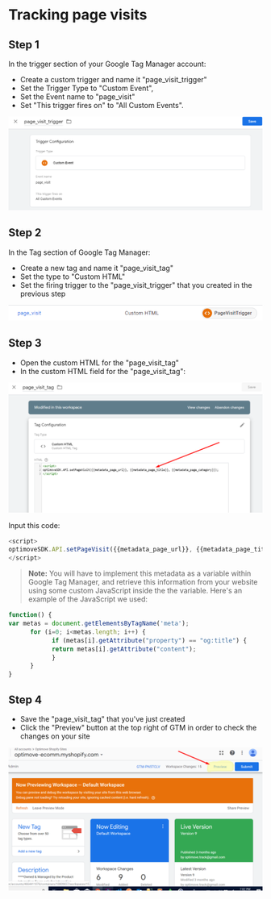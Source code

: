 # Tracking page visits

## Step 1
In the trigger section of your Google Tag Manager account: 
* Create a custom trigger and name it "page_visit_trigger" 
* Set the Trigger Type to "Custom Event", 
* Set the Event name to "page_visit" 
* Set "This trigger fires on" to "All Custom Events".

<p align="left"><kbd><img src="https://github.com/DannyMac180/Web-SDK-Integration-Guide/blob/master/Web-SDK-Basic-Code-Setup/images/page_visit_trigger.png"></kbd></p>

## Step 2
In the Tag section of Google Tag Manager: 
* Create a new tag and name it "page_visit_tag" 
* Set the type to "Custom HTML" 
* Set the firing trigger to the "page_visit_trigger" that you created in the previous step

<p align="left"><kbd><img src="https://github.com/DannyMac180/Web-SDK-Integration-Guide/blob/master/Web-SDK-Basic-Code-Setup/images/page_visit_tag.png"></kbd></p>

## Step 3
* Open the custom HTML for the "page_visit_tag"
* In the custom HTML field for the "page_visit_tag":

<p align="left"><kbd><img src="https://github.com/DannyMac180/Web-SDK-Integration-Guide/blob/master/Web-SDK-Basic-Code-Setup/images/page_visit_html_input.png"></kbd></p>

Input this code:

```javascript
<script>
optimoveSDK.API.setPageVisit({{metadata_page_url}}, {{metadata_page_title}}, {{metadata_page_category}});
</script>
```

>**Note:**
You will have to implement this metadata as a variable within Google Tag Manager, and retrieve this information from your website using some custom JavaScript inside the the variable. Here's an example of the JavaScript we used:

```javascript
function() {
var metas = document.getElementsByTagName('meta'); 
      for (i=0; i<metas.length; i++) { 
            if (metas[i].getAttribute("property") == "og:title") { 
            return metas[i].getAttribute("content"); 
            } 
      }
}
```
## Step 4
* Save the "page_visit_tag" that you've just created
* Click the "Preview" button at the top right of GTM in order to check the changes on your site

<p align="left"><kbd><img src="https://github.com/DannyMac180/Web-SDK-Integration-Guide/blob/master/Web-SDK-Basic-Code-Setup/images/preview_screenshot.png"><kbd></p>
